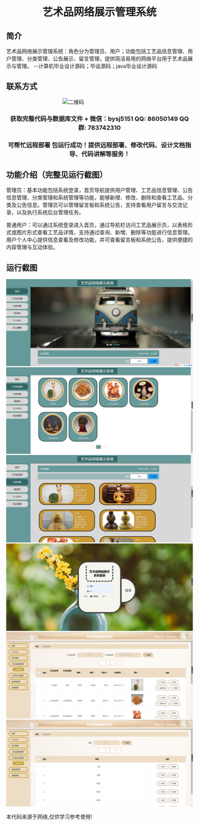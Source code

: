 <p><h1 align="center">艺术品网络展示管理系统</h1></p>

## 简介
艺术品网络展示管理系统：角色分为管理员、用户；功能包括工艺品信息管理、用户管理、分类管理、公告展示、留言管理，提供简洁易用的网络平台用于艺术品展示与管理。    --计算机毕业设计源码；毕设源码；java毕业设计源码


## 联系方式
<img src="https://bs-1329754181.cos.ap-shanghai.myqcloud.com/wx.jpg" alt="二维码" style="display: block; margin: 0 auto;" width="200px">
<p><h3 align="center">获取完整代码与数据库文件 + 微信：bysj5151 QQ: 86050149 QQ群: 783742310</h3></p>
<p><h3 align="center">可帮忙远程部署 包运行成功！提供远程部署、修改代码、设计文档指导、代码讲解等服务！</h3></p>

## 功能介绍（完整见运行截图）
管理员：基本功能包括系统登录，首页导航提供用户管理、工艺品信息管理、公告信息管理、分类管理和系统管理等功能，能够新增、修改、删除和查看工艺品、分类及公告信息。管理员可以管理留言板和系统公告，支持查看用户留言与交流记录，以及执行系统后台管理任务。

普通用户：可以通过系统登录进入首页，通过导航栏访问工艺品展示页，以表格形式或图片形式查看工艺品详情，支持通过查询、新增、删除等功能进行信息管理。用户个人中心提供信息查看及修改功能，并可查看留言板和系统公告，提供便捷的内容管理与互动体验。


## 运行截图
![](imgs/588112-20220613090538724-2097127844.png)
![](imgs/588112-20220613090548856-2141035019.png)
![](imgs/588112-20220613090553512-1304687788.png)
![](imgs/588112-20220613090600886-155876021.png)
![](imgs/588112-20220613090605628-1174440486.png)
![](imgs/588112-20220613090610834-1283846675.png)

<p>本代码来源于网络,仅供学习参考使用!</p>

